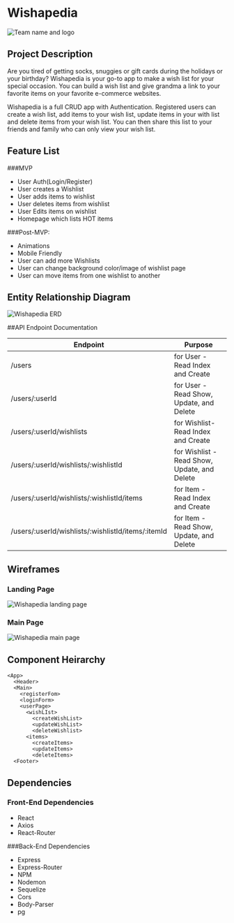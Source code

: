 # Wishapedia

![Team name and logo](https://res.cloudinary.com/du4z2ezqn/image/upload/v1573167209/20191107_164805_zysckp.jpg)

## Project Description
Are you tired of getting socks, snuggies or gift cards during the holidays or your birthday?  Wishapedia is your go-to app to make a wish list for your special occasion.  You can build a wish list and give grandma a link to your favorite items on your favorite e-commerce websites.

Wishapedia is a full CRUD app with Authentication.  Registered users can create a wish list, add items to your wish list, update items in your with list and delete items from your wish list.  You can then share this list to your friends and family who can only view your wish list.

## Feature List 

###MVP
* User Auth(Login/Register)
* User creates a Wishlist
* User adds items to wishlist
* User deletes items from wishlist
* User Edits items on wishlist
* Homepage which lists HOT items 

###Post-MVP:
* Animations
* Mobile Friendly
* User can add more Wishlists
* User can change background color/image of wishlist page
* User can move items from one wishlist to another

## Entity Relationship Diagram

![Wishapedia ERD](https://res.cloudinary.com/du4z2ezqn/image/upload/v1573179390/Wishapedia-ERD_wrrcsm.png)

##API Endpoint Documentation

|Endpoint|Purpose|
|---|---|
|/users|for User - Read Index and Create|
|/users/:userId|for User - Read Show, Update, and Delete|
|/users/:userId/wishlists|for Wishlist- Read Index and Create |
|/users/:userId/wishlists/:wishlistId|for Wishlist - Read Show, Update, and Delete |
|/users/:userId/wishlists/:wishlistId/items|for Item - Read Index and Create |
|/users/:userId/wishlists/:wishlistId/items/:itemId|for Item - Read Show, Update, and Delete |

## Wireframes

### Landing Page
![Wishapedia landing page](https://res.cloudinary.com/du4z2ezqn/image/upload/v1573179349/landing_page_qc0pln.png)

### Main Page
![Wishapedia main page](https://res.cloudinary.com/du4z2ezqn/image/upload/v1573179349/main_page_sekobm.png)


## Component Heirarchy

```
<App>
  <Header>
  <Main>
    <registerFom>
    <loginForm>
    <userPage>
      <wishLIst>
        <createWishList>
        <updateWishList>
        <deleteWishlist>
      <items>
        <createItems>
        <updateItems>
        <deleteItems>
  <Footer>
```


## Dependencies

### Front-End Dependencies
* React
* Axios
* React-Router

###Back-End Dependencies
* Express
* Express-Router
* NPM
* Nodemon
* Sequelize
* Cors
* Body-Parser
* pg